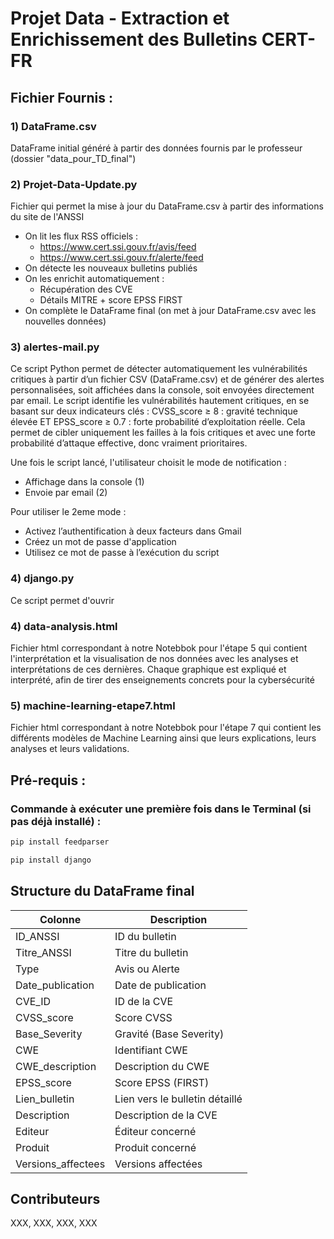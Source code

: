 # Projet Data - Extraction et Enrichissement des Bulletins CERT-FR

## Fichier Fournis : 

### 1️) DataFrame.csv
DataFrame initial généré à partir des données fournis par le professeur (dossier "data_pour_TD_final")

### 2️) Projet-Data-Update.py
Fichier qui permet la mise à jour du DataFrame.csv à partir des informations du site de l'ANSSI

- On lit les flux RSS officiels :
    - https://www.cert.ssi.gouv.fr/avis/feed
    - https://www.cert.ssi.gouv.fr/alerte/feed
- On détecte les nouveaux bulletins publiés
- On les enrichit automatiquement :
    - Récupération des CVE
    - Détails MITRE + score EPSS FIRST
- On complète le DataFrame final (on met à jour DataFrame.csv avec les nouvelles données)

### 3️) alertes-mail.py

Ce script Python permet de détecter automatiquement les vulnérabilités critiques à partir d’un fichier CSV (DataFrame.csv) et de générer des alertes personnalisées, soit affichées dans la console, soit envoyées directement par email.
Le script identifie les vulnérabilités hautement critiques, en se basant sur deux indicateurs clés : CVSS_score ≥ 8 : gravité technique élevée ET EPSS_score ≥ 0.7 : forte probabilité d’exploitation réelle.
Cela permet de cibler uniquement les failles à la fois critiques et avec une forte probabilité d’attaque effective, donc vraiment prioritaires. 

Une fois le script lancé, l'utilisateur choisit le mode de notification :
- Affichage dans la console (1)
- Envoie par email (2)

Pour utiliser le 2eme mode :
- Activez l’authentification à deux facteurs dans Gmail
- Créez un mot de passe d'application
- Utilisez ce mot de passe à l’exécution du script

### 4) django.py
Ce script permet d'ouvrir
  
### 4) data-analysis.html

Fichier html correspondant à notre Notebbok pour l'étape 5 qui contient l'interprétation et la visualisation de nos données avec les analyses et interprétations  de ces dernières. Chaque graphique est expliqué et interprété, afin de tirer des enseignements concrets pour la cybersécurité 

### 5) machine-learning-etape7.html

Fichier html correspondant à notre Notebbok pour l'étape 7 qui contient les différents modèles de Machine Learning ainsi que leurs explications, leurs analyses et leurs validations. 

## Pré-requis : 

### Commande à exécuter une première fois dans le Terminal (si pas déjà installé) : 
```bash
pip install feedparser
```

```bash
pip install django
```


## Structure du DataFrame final

| Colonne              | Description |
|----------------------|-------------|
| ID_ANSSI             | ID du bulletin |
| Titre_ANSSI          | Titre du bulletin |
| Type                 | Avis ou Alerte |
| Date_publication     | Date de publication |
| CVE_ID               | ID de la CVE |
| CVSS_score           | Score CVSS |
| Base_Severity        | Gravité (Base Severity) |
| CWE                  | Identifiant CWE |
| CWE_description      | Description du CWE |
| EPSS_score           | Score EPSS (FIRST) |
| Lien_bulletin        | Lien vers le bulletin détaillé |
| Description          | Description de la CVE |
| Editeur              | Éditeur concerné |
| Produit              | Produit concerné |
| Versions_affectees   | Versions affectées |



## Contributeurs 

XXX, XXX, XXX, XXX

